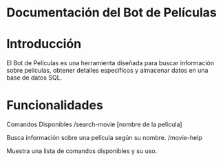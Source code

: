 # Documentación del Bot de Películas

# Introducción
El Bot de Películas es una herramienta diseñada para buscar información sobre películas, obtener detalles específicos y almacenar datos en una base de datos SQL.

# Funcionalidades
Comandos Disponibles
/search-movie [nombre de la película]

Busca información sobre una película según su nombre.
/movie-help

Muestra una lista de comandos disponibles y su uso.
